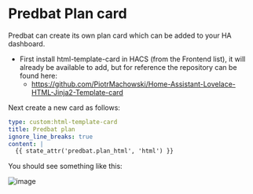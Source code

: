 # Predbat Plan card

Predbat can create its own plan card which can be added to your HA dashboard.

* First install html-template-card in HACS (from the Frontend list), it will already be available to add, but for reference the repository can be found here:
    * <https://github.com/PiotrMachowski/Home-Assistant-Lovelace-HTML-Jinja2-Template-card>

Next create a new card as follows:

```yaml
type: custom:html-template-card
title: Predbat plan
ignore_line_breaks: true
content: |
  {{ state_attr('predbat.plan_html', 'html') }}
```

You should see something like this:

![image](https://github.com/springfall2008/batpred/assets/48591903/6999eb09-1d62-4e12-8c9d-8642762f2a65)
